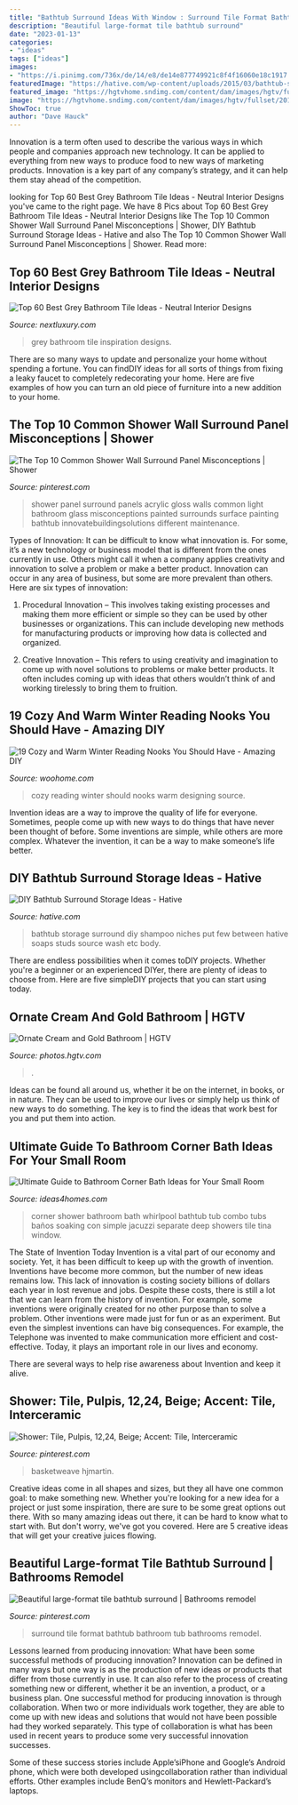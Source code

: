 ```yaml
---
title: "Bathtub Surround Ideas With Window : Surround Tile Format Bathtub Bathroom Tub Bathrooms Remodel"
description: "Beautiful large-format tile bathtub surround"
date: "2023-01-13"
categories:
- "ideas"
tags: ["ideas"]
images:
- "https://i.pinimg.com/736x/de/14/e8/de14e877749921c8f4f16060e18c1917.jpg"
featuredImage: "https://hative.com/wp-content/uploads/2015/03/bathtub-storage-ideas/7-bathtub-surround-storage-ideas.jpg"
featured_image: "https://hgtvhome.sndimg.com/content/dam/images/hgtv/fullset/2012/12/3/1/DP_Peter-Salerno-Traditional-White-Bathroom_s4x3.jpg.rend.hgtvcom.616.462.suffix/1400975655041.jpeg"
image: "https://hgtvhome.sndimg.com/content/dam/images/hgtv/fullset/2012/12/3/1/DP_Peter-Salerno-Traditional-White-Bathroom_s4x3.jpg.rend.hgtvcom.616.462.suffix/1400975655041.jpeg"
ShowToc: true
author: "Dave Hauck"
---
```



Innovation is a term often used to describe the various ways in which people and companies approach new technology. It can be applied to everything from new ways to produce food to new ways of marketing products. Innovation is a key part of any company’s strategy, and it can help them stay ahead of the competition.

	

		
looking for Top 60 Best Grey Bathroom Tile Ideas - Neutral Interior Designs you've came to the right page. We have 8 Pics about Top 60 Best Grey Bathroom Tile Ideas - Neutral Interior Designs like The Top 10 Common Shower Wall Surround Panel Misconceptions | Shower, DIY Bathtub Surround Storage Ideas - Hative and also The Top 10 Common Shower Wall Surround Panel Misconceptions | Shower. Read more:
		
    
## Top 60 Best Grey Bathroom Tile Ideas - Neutral Interior Designs

<img loading=lazy src="http://nextluxury.com/wp-content/uploads/grey-bathroom-tile-design-inspiration.jpg" onerror="this.onerror=null;this.src='https://tse3.mm.bing.net/th?id=OIP.gXYopKXKOCuDy1VY_5VGngAAAA&amp;pid=15.1';" alt="Top 60 Best Grey Bathroom Tile Ideas - Neutral Interior Designs">

_Source: nextluxury.com_

>grey bathroom tile inspiration designs. 

	

There are so many ways to update and personalize your home without spending a fortune. You can findDIY ideas for all sorts of things from fixing a leaky faucet to completely redecorating your home. Here are five examples of how you can turn an old piece of furniture into a new addition to your home.

    
## The Top 10 Common Shower Wall Surround Panel Misconceptions | Shower

<img loading=lazy src="https://i.pinimg.com/736x/de/14/e8/de14e877749921c8f4f16060e18c1917.jpg" onerror="this.onerror=null;this.src='https://tse1.mm.bing.net/th?id=OIP.HCSOr8Yv2jdlfmh1Vhk6HQHaMF&amp;pid=15.1';" alt="The Top 10 Common Shower Wall Surround Panel Misconceptions | Shower">

_Source: pinterest.com_

>shower panel surround panels acrylic gloss walls common light bathroom glass misconceptions painted surrounds surface painting bathtub innovatebuildingsolutions different maintenance. 

	

Types of Innovation:
It can be difficult to know what innovation is. For some, it’s a new technology or business model that is different from the ones currently in use. Others might call it when a company applies creativity and innovation to solve a problem or make a better product. Innovation can occur in any area of business, but some are more prevalent than others. Here are six types of innovation:
1. Procedural Innovation – This involves taking existing processes and making them more efficient or simple so they can be used by other businesses or organizations. This can include developing new methods for manufacturing products or improving how data is collected and organized.

2. Creative Innovation – This refers to using creativity and imagination to come up with novel solutions to problems or make better products. It often includes coming up with ideas that others wouldn’t think of and working tirelessly to bring them to fruition.

    
## 19 Cozy And Warm Winter Reading Nooks You Should Have - Amazing DIY

<img loading=lazy src="https://www.woohome.com/wp-content/uploads/2014/12/Cozy-reading-nook-for-this-winter-7.jpg" onerror="this.onerror=null;this.src='https://tse1.mm.bing.net/th?id=OIP.lC__Cibr5g9aOzTe1aDsuAHaLH&amp;pid=15.1';" alt="19 Cozy and Warm Winter Reading Nooks You Should Have - Amazing DIY">

_Source: woohome.com_

>cozy reading winter should nooks warm designing source. 

	

Invention ideas are a way to improve the quality of life for everyone. Sometimes, people come up with new ways to do things that have never been thought of before. Some inventions are simple, while others are more complex. Whatever the invention, it can be a way to make someone’s life better.

    
## DIY Bathtub Surround Storage Ideas - Hative

<img loading=lazy src="https://hative.com/wp-content/uploads/2015/03/bathtub-storage-ideas/7-bathtub-surround-storage-ideas.jpg" onerror="this.onerror=null;this.src='https://tse3.mm.bing.net/th?id=OIP.S8Qv2HC4-ZZy7lwu2S3wawHaJ4&amp;pid=15.1';" alt="DIY Bathtub Surround Storage Ideas - Hative">

_Source: hative.com_

>bathtub storage surround diy shampoo niches put few between hative soaps studs source wash etc body. 

	

There are endless possibilities when it comes toDIY projects. Whether you're a beginner or an experienced DIYer, there are plenty of ideas to choose from. Here are five simpleDIY projects that you can start using today.

    
## Ornate Cream And Gold Bathroom | HGTV

<img loading=lazy src="https://hgtvhome.sndimg.com/content/dam/images/hgtv/fullset/2012/12/3/1/DP_Peter-Salerno-Traditional-White-Bathroom_s4x3.jpg.rend.hgtvcom.616.462.suffix/1400975655041.jpeg" onerror="this.onerror=null;this.src='https://tse2.mm.bing.net/th?id=OIP._VwpOu2EuMN-8BGeu_5plgHaFj&amp;pid=15.1';" alt="Ornate Cream and Gold Bathroom | HGTV">

_Source: photos.hgtv.com_

>. 

	

Ideas can be found all around us, whether it be on the internet, in books, or in nature. They can be used to improve our lives or simply help us think of new ways to do something. The key is to find the ideas that work best for you and put them into action.

    
## Ultimate Guide To Bathroom Corner Bath Ideas For Your Small Room

<img loading=lazy src="http://www.ideas4homes.com/wp-content/uploads/2015/08/Enchanting-Bathroom-Corner-Bath-Ideas-beside-Closed-Glass-Shower-Room-in-Simple-Bathroom-with-Tile-Wall.jpg" onerror="this.onerror=null;this.src='https://tse1.mm.bing.net/th?id=OIP.MEmY-iKQ7IqoRsUEIhTJGAHaFj&amp;pid=15.1';" alt="Ultimate Guide to Bathroom Corner Bath Ideas for Your Small Room">

_Source: ideas4homes.com_

>corner shower bathroom bath whirlpool bathtub tub combo tubs baños soaking con simple jacuzzi separate deep showers tile tina window. 

	

The State of Invention Today
Invention is a vital part of our economy and society. Yet, it has been difficult to keep up with the growth of invention. Inventions have become more common, but the number of new ideas remains low. This lack of innovation is costing society billions of dollars each year in lost revenue and jobs.
Despite these costs, there is still a lot that we can learn from the history of invention. For example, some inventions were originally created for no other purpose than to solve a problem. Other inventions were made just for fun or as an experiment. But even the simplest inventions can have big consequences. For example, the Telephone was invented to make communication more efficient and cost-effective. Today, it plays an important role in our lives and economy.

There are several ways to help rise awareness about Invention and keep it alive.

    
## Shower: Tile, Pulpis, 12,24, Beige; Accent: Tile, Interceramic

<img loading=lazy src="https://i.pinimg.com/736x/27/15/8f/27158f2c082546e5c97f4fbd7deaa840.jpg" onerror="this.onerror=null;this.src='https://tse1.mm.bing.net/th?id=OIP.DoVnPfZAFpfvUES6f_XSQQHaLG&amp;pid=15.1';" alt="Shower: Tile, Pulpis, 12,24, Beige; Accent: Tile, Interceramic">

_Source: pinterest.com_

>basketweave hjmartin. 

	

Creative ideas come in all shapes and sizes, but they all have one common goal: to make something new. Whether you're looking for a new idea for a project or just some inspiration, there are sure to be some great options out there. With so many amazing ideas out there, it can be hard to know what to start with. But don't worry, we've got you covered. Here are 5 creative ideas that will get your creative juices flowing.

    
## Beautiful Large-format Tile Bathtub Surround | Bathrooms Remodel

<img loading=lazy src="https://i.pinimg.com/736x/ac/67/e2/ac67e239ec0cc53fb89600c46bb1449b--bathtub-surround-bathtubs.jpg" onerror="this.onerror=null;this.src='https://tse4.mm.bing.net/th?id=OIP.duUciIzL5fpBL6KvuTysRQHaJ4&amp;pid=15.1';" alt="Beautiful large-format tile bathtub surround | Bathrooms remodel">

_Source: pinterest.com_

>surround tile format bathtub bathroom tub bathrooms remodel. 

	

Lessons learned from producing innovation: What have been some successful methods of producing innovation?
Innovation can be defined in many ways but one way is as the production of new ideas or products that differ from those currently in use. It can also refer to the process of creating something new or different, whether it be an invention, a product, or a business plan.
One successful method for producing innovation is through collaboration. When two or more individuals work together, they are able to come up with new ideas and solutions that would not have been possible had they worked separately. This type of collaboration is what has been used in recent years to produce some very successful innovation successes.

Some of these success stories include Apple’siPhone and Google’s Android phone, which were both developed usingcollaboration rather than individual efforts. Other examples include BenQ’s monitors and Hewlett-Packard’s laptops.

